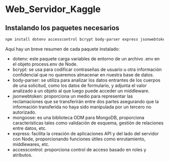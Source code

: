 # Web_Servidor_Kaggle

## Instalando los paquetes necesarios

```sh
npm install dotenv accesscontrol bcrypt body-parser express jsonwebtoken mongoose
```

Aquí hay un breve resumen de cada paquete instalado:

- dotenv: este paquete carga variables de entorno de un archivo .env en el objeto process.env de Node.
- bcrypt: se usa para codificar contraseñas de usuario u otra información confidencial que no queremos almacenar en nuestra base de datos.
- body-parser: se utiliza para analizar los datos entrantes de los cuerpos de una solicitud, como los datos de formulario, y adjunta el valor analizado a un objeto al que luego puede acceder un middleware.
- jsonwebtoken: proporciona un medio para representar las reclamaciones que se transferirán entre dos partes asegurando que la información transferida no haya sido manipulada por un tercero no autorizado.
- mongoose: es una biblioteca ODM para MongoDB, proporciona características tales como validación de esquema, gestión de relaciones entre datos, etc.
- express: facilita la creación de aplicaciones API y del lado del servidor con Node, proporcionando funciones útiles como enrutamiento, middlewares, etc.
- accesscontrol: proporciona control de acceso basado en roles y atributos.
